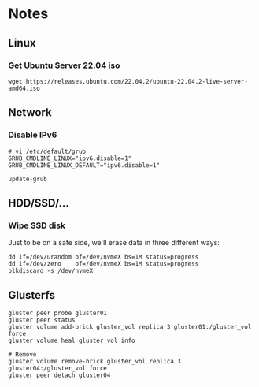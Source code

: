 # Notes

## Linux

### Get Ubuntu Server 22.04 iso
```
wget https://releases.ubuntu.com/22.04.2/ubuntu-22.04.2-live-server-amd64.iso
```

## Network

### Disable IPv6
```
# vi /etc/default/grub
GRUB_CMDLINE_LINUX="ipv6.disable=1"
GRUB_CMDLINE_LINUX_DEFAULT="ipv6.disable=1"

update-grub
```

## HDD/SSD/...

### Wipe SSD disk
Just to be on a safe side, we'll erase data in three different ways:
```
dd if=/dev/urandom of=/dev/nvmeX bs=1M status=progress
dd if=/dev/zero    of=/dev/nvmeX bs=1M status=progress
blkdiscard -s /dev/nvmeX
```

## Glusterfs
```
gluster peer probe gluster01
gluster peer status
gluster volume add-brick gluster_vol replica 3 gluster01:/gluster_vol force
gluster volume heal gluster_vol info

# Remove
gluster volume remove-brick gluster_vol replica 3 gluster04:/gluster_vol force
gluster peer detach gluster04
```

